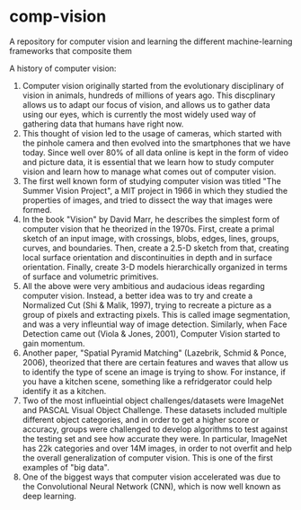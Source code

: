 # comp-vision
A repository for computer vision and learning the different machine-learning frameworks that composite them

A history of computer vision:
1) Computer vision originally started from the evolutionary disciplinary of vision in animals, hundreds of millions of years ago. This discplinary allows us to adapt our focus of vision, and allows us to gather data using our eyes, which is currently the most widely used way of gathering data that humans have right now.
2) This thought of vision led to the usage of cameras, which started with the pinhole camera and then evolved into the smartphones that we have today. Since well over 80% of all data online is kept in the form of video and picture data, it is essential that we learn how to study computer vision and learn how to manage what comes out of computer vision.
3) The first well known form of studying computer vision was titled "The Summer Vision Project", a MIT project in 1966 in which they studied the properties of images, and tried to dissect the way that images were formed.
4) In the book "Vision" by David Marr, he describes the simplest form of computer vision that he theorized in the 1970s. First, create a primal sketch of an input image, with crossings, blobs, edges, lines, groups, curves, and boundaries. Then, create a 2.5-D sketch from that, creating local surface orientation and discontinuities in depth and in surface orientation. Finally, create 3-D models hierarchically organized in terms of surface and volumetric primitives.
5) All the above were very ambitious and audacious ideas regarding computer vision. Instead, a better idea was to try and create a Normalized Cut (Shi & Malik, 1997), trying to recreate a picture as a group of pixels and extracting pixels. This is called image segmentation, and was a very infleuntial way of image detection. Similarly, when Face Detection came out (Viola & Jones, 2001), Computer Vision started to gain momentum. 
6) Another paper, "Spatial Pyramid Matching" (Lazebrik, Schmid & Ponce, 2006), theorized that there are certain features and waves that allow us to identify the type of scene an image is trying to show. For instance, if you have a kitchen scene, something like a refridgerator could help identify it as a kitchen.
7) Two of the most influeintial object challenges/datasets were ImageNet and PASCAL Visual Object Challenge. These datasets included multiple different object categories, and in order to get a higher score or accuracy, groups were challenged to develop algorithms to test against the testing set and see how accurate they were. In particular, ImageNet has 22k categories and over 14M images, in order to not overfit and help the overall generalization of computer vision. This is one of the first examples of "big data".
8) One of the biggest ways that computer vision accelerated was due to the Convolutional Neural Network (CNN), which is now well known as deep learning. 
